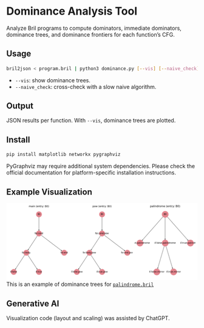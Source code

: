 # Dominance Analysis Tool

Analyze Bril programs to compute dominators, immediate dominators, dominance trees, and dominance frontiers for each function’s CFG.

## Usage

```bash
bril2json < program.bril | python3 dominance.py [--vis] [--naive_check]
```

* `--vis`: show dominance trees.
* `--naive_check`: cross-check with a slow naive algorithm.

## Output

JSON results per function. With `--vis`, dominance trees are plotted.

## Install

```bash
pip install matplotlib networkx pygraphviz
```

PyGraphviz may require additional system dependencies. Please check the official documentation for platform-specific installation instructions.


## Example Visualization

![Dominance Trees](dominance_trees.png)
This is an example of dominance trees for [`palindrome.bril`](https://github.com/sampsyo/bril/blob/main/benchmarks/core/palindrome.bril)

## Generative AI

Visualization code (layout and scaling) was assisted by ChatGPT.
